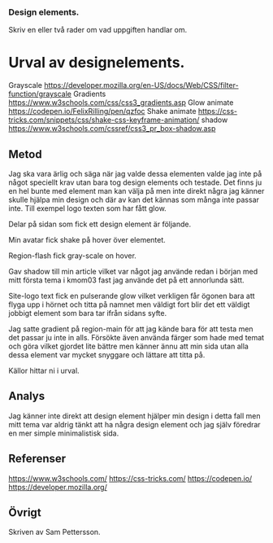 ### Design elements.


Skriv en eller två rader om vad uppgiften handlar om.


Urval av designelements. 
=========
Grayscale https://developer.mozilla.org/en-US/docs/Web/CSS/filter-function/grayscale
Gradients https://www.w3schools.com/css/css3_gradients.asp
Glow animate https://codepen.io/FelixRilling/pen/qzfoc
Shake animate https://css-tricks.com/snippets/css/shake-css-keyframe-animation/
shadow https://www.w3schools.com/cssref/css3_pr_box-shadow.asp

Metod
-----------------------

Jag ska vara ärlig och säga när jag valde dessa elementen valde jag inte på något speciellt krav utan bara tog design elements och testade. 
Det finns ju en hel bunte med element man kan välja på men inte direkt några jag känner skulle hjälpa min design och där av kan det kännas som många inte passar inte.
Till exempel logo texten som har fått glow. 


Delar på sidan som fick ett design element är följande. 

Min avatar fick shake på hover över elementet. 

Region-flash fick gray-scale on hover. 

Gav shadow till min article vilket var något jag använde redan i början med mitt första tema i kmom03 fast jag använde det på ett annorlunda sätt. 

Site-logo text fick en pulserande glow vilket verkligen får ögonen bara att flyga upp i hörnet och titta på namnet men väldigt fort blir det ett väldigt jobbigt element som bara 
tar ifrån sidans syfte. 

Jag satte gradient på region-main för att jag kände bara för att testa men det passar ju inte in alls. Försökte även använda färger som hade med temat och göra vilket gjordet lite bättre men känner ännu att min sida utan alla dessa element var mycket snyggare och lättare att titta på. 

Källor hittar ni i urval. 

Analys
-----------------------
Jag känner inte direkt att design element hjälper min design i detta fall men mitt tema var aldrig tänkt att ha några design element och jag själv föredrar en mer simple minimalistisk sida. 

Referenser
-----------------------

https://www.w3schools.com/
https://css-tricks.com/
https://codepen.io/
https://developer.mozilla.org/

Övrigt
-----------------------

Skriven av Sam Pettersson. 